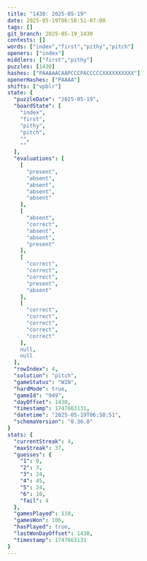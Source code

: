 ```yaml
---
title: "1430: 2025-05-19"
date: 2025-05-19T06:58:51-07:00
tags: []
git_branch: 2025-05-19_1430
contests: []
words: ["index","first","pithy","pitch"]
openers: ["index"]
middlers: ["first","pithy"]
puzzles: [1430]
hashes: ["PAAAAACAAPCCCPACCCCCXXXXXXXXXX"]
openerHashes: ["PAAAA"]
shifts: ["vpblr"]
state: {
  "puzzleDate": "2025-05-19",
  "boardState": [
    "index",
    "first",
    "pithy",
    "pitch",
    "",
    ""
  ],
  "evaluations": [
    [
      "present",
      "absent",
      "absent",
      "absent",
      "absent"
    ],
    [
      "absent",
      "correct",
      "absent",
      "absent",
      "present"
    ],
    [
      "correct",
      "correct",
      "correct",
      "present",
      "absent"
    ],
    [
      "correct",
      "correct",
      "correct",
      "correct",
      "correct"
    ],
    null,
    null
  ],
  "rowIndex": 4,
  "solution": "pitch",
  "gameStatus": "WIN",
  "hardMode": true,
  "gameId": "949",
  "dayOffset": 1430,
  "timestamp": 1747663131,
  "datetime": "2025-05-19T06:58:51",
  "schemaVersion": "0.36.0"
}
stats: {
  "currentStreak": 4,
  "maxStreak": 37,
  "guesses": {
    "1": 0,
    "2": 3,
    "3": 24,
    "4": 45,
    "5": 24,
    "6": 10,
    "fail": 4
  },
  "gamesPlayed": 110,
  "gamesWon": 106,
  "hasPlayed": true,
  "lastWonDayOffset": 1430,
  "timestamp": 1747663131
}
---
```

<!-- more -->
